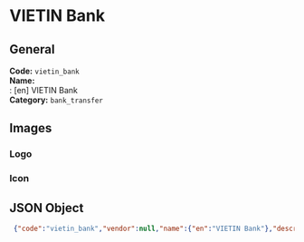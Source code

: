# VIETIN Bank 
## General 
**Code:** `vietin_bank`  
**Name:**  
:	[en] VIETIN Bank  
**Category:** `bank_transfer`  
## Images 
### Logo 
### Icon 
## JSON Object 
```json
 {"code":"vietin_bank","vendor":null,"name":{"en":"VIETIN Bank"},"description":null,"countries":null,"category":"bank_transfer"}```  
